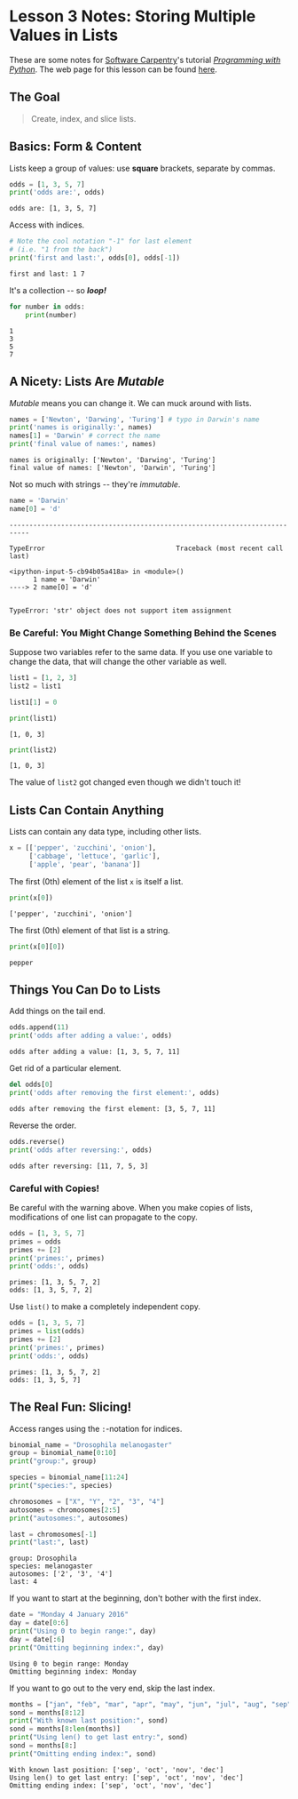 
# Lesson 3 Notes: Storing Multiple Values in Lists

These are some notes for [Software Carpentry](https://software-carpentry.org/)'s tutorial [*Programming with Python*](http://swcarpentry.github.io/python-novice-inflammation/).  The web page for this lesson can be found [here](http://swcarpentry.github.io/python-novice-inflammation/03-lists/).

## The Goal

> Create, index, and slice lists.

## Basics: Form & Content

Lists keep a group of values: use **square** brackets, separate by commas.


```python
odds = [1, 3, 5, 7]
print('odds are:', odds)
```

    odds are: [1, 3, 5, 7]


Access with indices.


```python
# Note the cool notation "-1" for last element
# (i.e. "1 from the back")
print('first and last:', odds[0], odds[-1])
```

    first and last: 1 7


It's a collection -- so ***loop!***


```python
for number in odds:
    print(number)
```

    1
    3
    5
    7


## A Nicety: Lists Are *Mutable*

*Mutable* means you can change it.  We can muck around with lists.


```python
names = ['Newton', 'Darwing', 'Turing'] # typo in Darwin's name
print('names is originally:', names)
names[1] = 'Darwin' # correct the name
print('final value of names:', names)
```

    names is originally: ['Newton', 'Darwing', 'Turing']
    final value of names: ['Newton', 'Darwin', 'Turing']


Not so much with strings -- they're *immutable*.


```python
name = 'Darwin'
name[0] = 'd'
```


    ---------------------------------------------------------------------------

    TypeError                                 Traceback (most recent call last)

    <ipython-input-5-cb94b05a418a> in <module>()
          1 name = 'Darwin'
    ----> 2 name[0] = 'd'
    

    TypeError: 'str' object does not support item assignment


### Be Careful: You Might Change Something Behind the Scenes

Suppose two variables refer to the same data.  If you use one variable to change the data, that will change the other variable as well.


```python
list1 = [1, 2, 3]
list2 = list1
```


```python
list1[1] = 0
```


```python
print(list1)
```

    [1, 0, 3]



```python
print(list2)
```

    [1, 0, 3]


The value of `list2` got changed even though we didn't touch it!

## Lists Can Contain Anything

Lists can contain any data type, including other lists.


```python
x = [['pepper', 'zucchini', 'onion'],
     ['cabbage', 'lettuce', 'garlic'],
     ['apple', 'pear', 'banana']]
```

The first (0th) element of the list `x` is itself a list.


```python
print(x[0])
```

    ['pepper', 'zucchini', 'onion']


The first (0th) element of that list is a string.


```python
print(x[0][0])
```

    pepper


## Things You Can Do to Lists

Add things on the tail end.


```python
odds.append(11)
print('odds after adding a value:', odds)
```

    odds after adding a value: [1, 3, 5, 7, 11]


Get rid of a particular element.


```python
del odds[0]
print('odds after removing the first element:', odds)
```

    odds after removing the first element: [3, 5, 7, 11]


Reverse the order.


```python
odds.reverse()
print('odds after reversing:', odds)
```

    odds after reversing: [11, 7, 5, 3]


### Careful with Copies!

Be careful with the warning above.  When you make copies of lists, modifications of one list can propagate to the copy.


```python
odds = [1, 3, 5, 7]
primes = odds
primes += [2]
print('primes:', primes)
print('odds:', odds)
```

    primes: [1, 3, 5, 7, 2]
    odds: [1, 3, 5, 7, 2]


Use `list()` to make a completely independent copy.


```python
odds = [1, 3, 5, 7]
primes = list(odds)
primes += [2]
print('primes:', primes)
print('odds:', odds)
```

    primes: [1, 3, 5, 7, 2]
    odds: [1, 3, 5, 7]


## The Real Fun: Slicing!

Access ranges using the `:`-notation for indices.


```python
binomial_name = "Drosophila melanogaster"
group = binomial_name[0:10]
print("group:", group)

species = binomial_name[11:24]
print("species:", species)

chromosomes = ["X", "Y", "2", "3", "4"]
autosomes = chromosomes[2:5]
print("autosomes:", autosomes)

last = chromosomes[-1]
print("last:", last)
```

    group: Drosophila
    species: melanogaster
    autosomes: ['2', '3', '4']
    last: 4


If you want to start at the beginning, don't bother with the first index.


```python
date = "Monday 4 January 2016"
day = date[0:6]
print("Using 0 to begin range:", day)
day = date[:6]
print("Omitting beginning index:", day)
```

    Using 0 to begin range: Monday
    Omitting beginning index: Monday


If you want to go out to the very end, skip the last index.


```python
months = ["jan", "feb", "mar", "apr", "may", "jun", "jul", "aug", "sep", "oct", "nov", "dec"]
sond = months[8:12]
print("With known last position:", sond)
sond = months[8:len(months)]
print("Using len() to get last entry:", sond)
sond = months[8:]
print("Omitting ending index:", sond)
```

    With known last position: ['sep', 'oct', 'nov', 'dec']
    Using len() to get last entry: ['sep', 'oct', 'nov', 'dec']
    Omitting ending index: ['sep', 'oct', 'nov', 'dec']



```python

```

